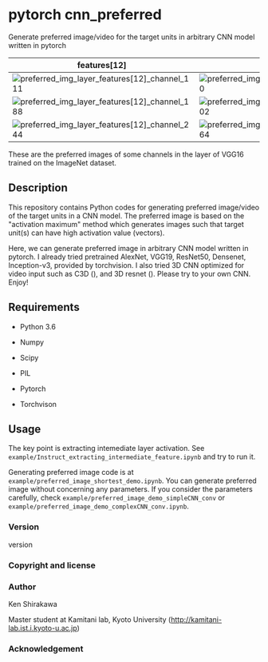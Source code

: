 # pytorch cnn_preferred

  Generate preferred image/video for the target units in arbitrary CNN model written in pytorch

| features[12]                                                 | features[14]                                                 | features[17]                                                 | features[21]                                                 | features[28]                                                 |
| ------------------------------------------------------------ | ------------------------------------------------------------ | ------------------------------------------------------------ | ------------------------------------------------------------ | ------------------------------------------------------------ |
| ![preferred_img_layer_features[12]_channel_111](/Users/admin/Downloads/features[12]/preferred_img_layer_features[12]_channel_111.jpg) | ![preferred_img_layer_features[14]_channel_10](/Users/admin/Downloads/features[14]/preferred_img_layer_features[14]_channel_10.jpg) | ![preferred_img_layer_features[17]_channel_174](/Users/admin/Downloads/features[17]/preferred_img_layer_features[17]_channel_174.jpg) | ![preferred_img_layer_features[21]_channel_95](/Users/admin/Downloads/features[21]/preferred_img_layer_features[21]_channel_95.jpg) | ![preferred_img_layer_features[28]_channel_5](/Users/admin/Downloads/features[28]/preferred_img_layer_features[28]_channel_5.jpg) |
| ![preferred_img_layer_features[12]_channel_188](/Users/admin/Downloads/features[12]/preferred_img_layer_features[12]_channel_188.jpg) | ![preferred_img_layer_features[14]_channel_102](/Users/admin/Downloads/features[14]/preferred_img_layer_features[14]_channel_102.jpg) | ![preferred_img_layer_features[17]_channel_260](/Users/admin/Downloads/features[17]/preferred_img_layer_features[17]_channel_260.jpg) | ![preferred_img_layer_features[21]_channel_183](/Users/admin/Downloads/features[21]/preferred_img_layer_features[21]_channel_183.jpg) | ![preferred_img_layer_features[28]_channel_427](/Users/admin/Downloads/features[28]/preferred_img_layer_features[28]_channel_427.jpg) |
| ![preferred_img_layer_features[12]_channel_244](/Users/admin/Downloads/features[12]/preferred_img_layer_features[12]_channel_244.jpg) | ![preferred_img_layer_features[14]_channel_164](/Users/admin/Downloads/features[14]/preferred_img_layer_features[14]_channel_164.jpg) | ![preferred_img_layer_features[17]_channel_362](/Users/admin/Downloads/features[17]/preferred_img_layer_features[17]_channel_362.jpg) | ![preferred_img_layer_features[21]_channel_406](/Users/admin/Downloads/features[21]/preferred_img_layer_features[21]_channel_406.jpg) | ![preferred_img_layer_features[28]_channel_311](/Users/admin/Downloads/features[28]/preferred_img_layer_features[28]_channel_311.jpg) |

These are the preferred images of some channels in the layer of VGG16 trained on the ImageNet dataset.

## Description

  This repository contains Python codes for generating preferred image/video of the target units in a CNN model. The preferred image is based on the "activation maximum" method which generates images such that target unit(s) can have high activation value (vectors).

  Here, we can generate preferred image in arbitrary CNN model written in pytorch. I already tried  pretrained AlexNet, VGG19, ResNet50, Densenet, Inception-v3, provided by torchvision. I also tried 3D CNN optimized for video input such as C3D (), and 3D resnet (). Please try to your own CNN. Enjoy!

## Requirements

- Python 3.6

- Numpy
- Scipy
- PIL
- Pytorch
- Torchvison

## Usage

The key point is extracting intemediate layer activation. See `example/Instruct_extracting_intermediate_feature.ipynb` and try to run it.

Generating preferred image code is at `example/preferred_image_shortest_demo.ipynb`. You can generate preferred image without concerning any parameters. If you consider the parameters carefully, check `example/preferred_image_demo_simpleCNN_conv` or `example/preferred_image_demo_complexCNN_conv.ipynb`.

### Version

version 

### Copyright and license



### Author

Ken Shirakawa

Master student at Kamitani lab, Kyoto University (http://kamitani-lab.ist.i.kyoto-u.ac.jp)



### Acknowledgement





